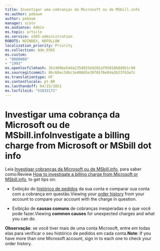 ```yaml
---
title: Investigar uma cobranças da Microsoft ou de MSbill.info
ms.author: pebaum
author: pebaum
manager: scotv
ms.audience: Admin
ms.topic: article
ms.service: o365-administration
ROBOTS: NOINDEX, NOFOLLOW
localization_priority: Priority
ms.collection: Adm_O365
ms.custom:
- "8000008"
- "1993"
ms.openlocfilehash: 3b1409ba54da2354933e9202af9501868d9b1c90
ms.sourcegitcommit: 8bc60ec34bc1e40685e3976576e04a2623f63a7c
ms.translationtype: HT
ms.contentlocale: pt-BR
ms.lasthandoff: 04/15/2021
ms.locfileid: "51833171"
---
```

# <a name="investigate-a-billing-charge-from-microsoft-or-msbill-dot-info"></a><span data-ttu-id="e0388-102">Investigar uma cobrança da Microsoft ou de MSbill.info</span><span class="sxs-lookup"><span data-stu-id="e0388-102">Investigate a billing charge from Microsoft or MSbill dot info</span></span>

<span data-ttu-id="e0388-103">Leia [Investigar cobranças da Microsoft ou de MSbill.info](https://support.microsoft.com/help/10623/microsoft-account-investigate-billing-charge), para saber como:</span><span class="sxs-lookup"><span data-stu-id="e0388-103">Review [How to investigate a billing charge from Microsoft or MSbill.info](https://support.microsoft.com/help/10623/microsoft-account-investigate-billing-charge), to get tips on:</span></span> 

- <span data-ttu-id="e0388-104">Exibição do [histórico de pedidos](https://account.microsoft.com/billing/orders/) da sua conta e comparar sua conta com a cobrança em questão.</span><span class="sxs-lookup"><span data-stu-id="e0388-104">Viewing your [order history](https://account.microsoft.com/billing/orders/) from your account to compare your account with the charge in question.</span></span>

- <span data-ttu-id="e0388-105">Exibição de **causas comuns** de cobranças inesperadas e o que você pode fazer.</span><span class="sxs-lookup"><span data-stu-id="e0388-105">Viewing **common causes** for unexpected charges and what you can do.</span></span>

<span data-ttu-id="e0388-106">**Observação**: se você tiver mais de uma conta Microsoft, entre em todas elas para verificar o seu histórico de pedidos em cada conta.</span><span class="sxs-lookup"><span data-stu-id="e0388-106">**Note**: If you have more than one Microsoft account, sign in to each one to check your order history.</span></span>
